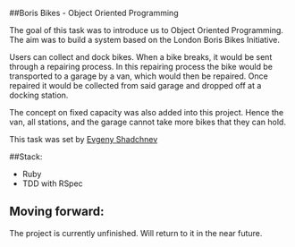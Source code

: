 ##Boris Bikes - Object Oriented Programming

The goal of this task was to introduce us to Object Oriented Programming. The aim was to build a system based on the London Boris Bikes Initiative.

Users can collect and dock bikes. When a bike breaks, it would be sent through a repairing process. In this repairing process the bike would be transported to a garage by a van, which would then be repaired. Once repaired it would be collected from said garage and dropped off at a docking station.  

The concept on fixed capacity was also added into this project. Hence the van, all stations, and the garage cannot take more bikes that they can hold.

This task was set by [Evgeny Shadchnev](https://github.com/shadchnev)

##Stack:
- Ruby
- TDD with RSpec

## Moving forward:
The project is currently unfinished. Will return to it in the near future.

